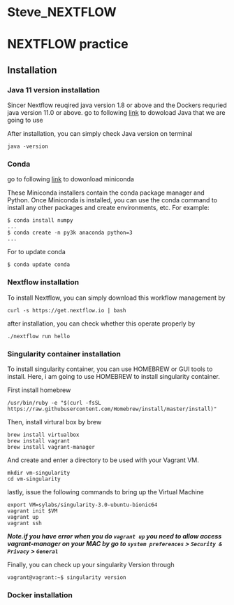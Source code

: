 # Steve_NEXTFLOW

# NEXTFLOW practice


## Installation

### Java 11 version installation
Sincer Nextflow reuqired java version 1.8 or above and the Dockers requried java version 11.0 or above. 
go to following [link](https://www.oracle.com/kr/java/technologies/javase-jdk11-downloads.html) to dowoload Java that we are going to use

After installation, you can simply check Java version on terminal

```
java -version
```


### Conda

go to following [link](https://docs.conda.io/en/latest/miniconda.html) to dowonload miniconda

These Miniconda installers contain the conda package manager and Python. Once Miniconda is installed, you can use the conda command to install any other packages and create environments, etc. For example:
```
$ conda install numpy
...
$ conda create -n py3k anaconda python=3
...
```

For to update conda 
```
$ conda update conda
```

### Nextflow installation
To install Nextflow, you can simply download this workflow management by 
```
curl -s https://get.nextflow.io | bash
```

after installation, you can check whether this operate properly by
```
./nextflow run hello
```

### Singularity container installation
To install singularity container, you can use HOMEBREW or GUI tools to install.
Here, i am going to use HOMEBREW to install singularity container.

First install homebrew
```
/usr/bin/ruby -e "$(curl -fsSL https://raw.githubusercontent.com/Homebrew/install/master/install)"
```
Then, install virtural box by brew

```
brew install virtualbox
brew install vagrant
brew install vagrant-manager
```
And create and enter a directory to be used with your Vagrant VM.

```
mkdir vm-singularity
cd vm-singularity
```

lastly, issue the following commands to bring up the Virtual Machine
```
export VM=sylabs/singularity-3.0-ubuntu-bionic64
vagrant init $VM
vagrant up
vagrant ssh
```
***Note.if you have error when you do `vagrant up` you need to allow access vagrant-manager on your MAC by go to `system preferences` > `Security & Privacy` > `General`***

Finally, you can check up your singularity Version through

```
vagrant@vagrant:~$ singularity version
```

### Docker installation
